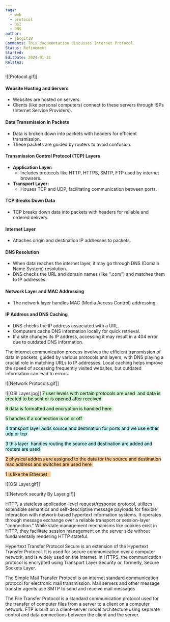 ```yaml
---
tags:
  - web
  - protocol
  - OSI
  - DNS
author:
  - jacgit18
Comments: This documentation discusses Internet Protocol.
Status: Refinement
Started: 
EditDate: 2024-01-31
Relates:
---
```

![[Protocol.gif]]

#### Website Hosting and Servers
   - Websites are hosted on servers.
   - Clients (like personal computers) connect to these servers through ISPs (Internet Service Providers).

#### Data Transmission in Packets
   - Data is broken down into packets with headers for efficient transmission.
   - These packets are guided by routers to avoid confusion.

#### Transmission Control Protocol (TCP) Layers
   - **Application Layer:**
     - Includes protocols like HTTP, HTTPS, SMTP, FTP used by internet browsers.
   - **Transport Layer:**
     - Houses TCP and UDP, facilitating communication between ports.

#### TCP Breaks Down Data
   - TCP breaks down data into packets with headers for reliable and ordered delivery.

#### Internet Layer
   - Attaches origin and destination IP addresses to packets.

#### DNS Resolution
   - When data reaches the internet layer, it may go through DNS (Domain Name System) resolution.
   - DNS checks the URL and domain names (like ".com") and matches them to IP addresses.

#### Network Layer and MAC Addressing
   - The network layer handles MAC (Media Access Control) addressing.

#### IP Address and DNS Caching
   - DNS checks the IP address associated with a URL.
   - Computers cache DNS information locally for quick retrieval.
   - If a site changes its IP address, accessing it may result in a 404 error due to outdated DNS information.

 The internet communication process involves the efficient transmission of data in packets, guided by various protocols and layers, with DNS playing a crucial role in matching URLs to IP addresses. Local caching helps improve the speed of accessing frequently visited websites, but outdated information can lead to errors. 



![[Network Protocols.gif]]



![[OSI Layer.jpg]]
<mark style="background: #BBFABBA6;">7 user levels with certain protocols are used  and data is created to be sent or is opened after received </mark>

<mark style="background: #BBFABBA6;">6 data is formatted and encryption is handled here </mark>

<mark style="background: #BBFABBA6;">5 handles if a connection is on or off </mark>

<mark style="background: #ABF7F7A6;">4 transport layer adds source and destination for ports and we use either udp or tcp </mark>

<mark style="background: #ABF7F7A6;">3 this layer  handles routing the source and destination are added and routers are used </mark>

<mark style="background: #FFB86CA6;">2 physical address are assigned to the data for the source and destination mac address and switches are used here </mark>

<mark style="background: #FFB86CA6;">1 is like the Ethernet   </mark>


![[OSI Layer.gif]]

![[Network security By Layer.gif]]

HTTP, a stateless application-level request/response protocol, utilizes extensible semantics and self-descriptive message payloads for flexible interaction with network-based hypertext information systems. It operates through message exchange over a reliable transport or session-layer "connection." While state management mechanisms like cookies exist in HTTP, they facilitate session management on the server side without fundamentally rendering HTTP stateful.

Hypertext Transfer Protocol Secure is an extension of the Hypertext Transfer Protocol. It is used for secure communication over a computer network, and is widely used on the Internet. In HTTPS, the communication protocol is encrypted using Transport Layer Security or, formerly, Secure Sockets Layer.

The Simple Mail Transfer Protocol is an internet standard communication protocol for electronic mail transmission. Mail servers and other message transfer agents use SMTP to send and receive mail messages

The File Transfer Protocol is a standard communication protocol used for the transfer of computer files from a server to a client on a computer network. FTP is built on a client–server model architecture using separate control and data connections between the client and the server.





